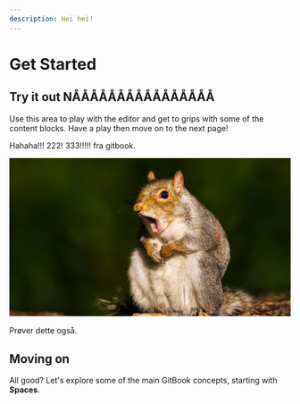 ```yaml
---
description: Hei hei!
---
```


# Get Started

## Try it out  NÅÅÅÅÅÅÅÅÅÅÅÅÅÅÅÅ

Use this area to play with the editor and get to grips with some of the content blocks. Have a play then move on to the next page!

Hahaha!!! 222! 333!!!!! fra gitbook.

![](.gitbook/assets/image.png)



Prøver dette også.

## Moving on

All good? Let's explore some of the main GitBook concepts, starting with **Spaces**.
